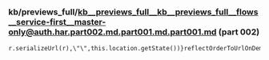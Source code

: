 ### kb/previews_full/kb__previews_full__kb__previews_full__flows__service-first__master-only@auth.har.part002.md.part001.md.part001.md (part 002)

```md
r.serializeUrl(r),\"\",this.location.getState())}reflectOrderToUrlOnDemand(){if(!this.orderSubscription){let t=this.appNavi
```

```
